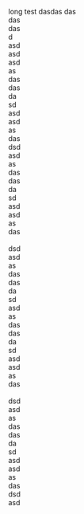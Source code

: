 long test
dasdas
das<br>
das<br>
das<br>
d<br>
asd<br>
asd<br>
asd<br>
as<br>
das<br>
das<br>
da<br>
sd<br>
asd<br>
asd<br>
as<br>
das<br>
dsd<br>
asd<br>
as<br>
das<br>
das<br>
da<br>
sd<br>
asd<br>
asd<br>
as<br>
das<br><br>
dsd<br>
asd<br>
as<br>
das<br>
das<br>
da<br>
sd<br>
asd<br>
as<br>
das<br>
das<br>
da<br>
sd<br>
asd<br>
asd<br>
as<br>
das<br><br>
dsd<br>
asd<br>
as<br>
das<br>
das<br>
da<br>
sd<br>
asd<br>
asd<br>
as<br>
das<br>
dsd<br>
asd<br>